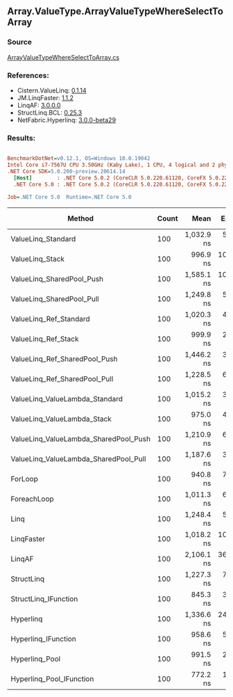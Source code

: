 ﻿## Array.ValueType.ArrayValueTypeWhereSelectToArray

### Source
[ArrayValueTypeWhereSelectToArray.cs](../LinqBenchmarks/Array/ValueType/ArrayValueTypeWhereSelectToArray.cs)

### References:
- Cistern.ValueLinq: [0.1.14](https://www.nuget.org/packages/Cistern.ValueLinq/0.1.14)
- JM.LinqFaster: [1.1.2](https://www.nuget.org/packages/JM.LinqFaster/1.1.2)
- LinqAF: [3.0.0.0](https://www.nuget.org/packages/LinqAF/3.0.0.0)
- StructLinq.BCL: [0.25.3](https://www.nuget.org/packages/StructLinq.BCL/0.25.3)
- NetFabric.Hyperlinq: [3.0.0-beta29](https://www.nuget.org/packages/NetFabric.Hyperlinq/3.0.0-beta29)

### Results:
``` ini

BenchmarkDotNet=v0.12.1, OS=Windows 10.0.19042
Intel Core i7-7567U CPU 3.50GHz (Kaby Lake), 1 CPU, 4 logical and 2 physical cores
.NET Core SDK=5.0.200-preview.20614.14
  [Host]        : .NET Core 5.0.2 (CoreCLR 5.0.220.61120, CoreFX 5.0.220.61120), X64 RyuJIT
  .NET Core 5.0 : .NET Core 5.0.2 (CoreCLR 5.0.220.61120, CoreFX 5.0.220.61120), X64 RyuJIT

Job=.NET Core 5.0  Runtime=.NET Core 5.0  

```
|                                Method | Count |       Mean |    Error |   StdDev | Ratio | RatioSD |  Gen 0 | Gen 1 | Gen 2 | Allocated |
|-------------------------------------- |------ |-----------:|---------:|---------:|------:|--------:|-------:|------:|------:|----------:|
|                    ValueLinq_Standard |   100 | 1,032.9 ns |  5.40 ns |  5.05 ns |  1.10 |    0.01 | 0.9670 |     - |     - |    2024 B |
|                       ValueLinq_Stack |   100 |   996.9 ns | 10.62 ns |  8.87 ns |  1.06 |    0.01 | 0.9670 |     - |     - |    2024 B |
|             ValueLinq_SharedPool_Push |   100 | 1,585.1 ns | 10.81 ns | 17.46 ns |  1.69 |    0.02 | 0.9670 |     - |     - |    2024 B |
|             ValueLinq_SharedPool_Pull |   100 | 1,249.8 ns |  5.07 ns |  4.50 ns |  1.33 |    0.01 | 0.9670 |     - |     - |    2024 B |
|                ValueLinq_Ref_Standard |   100 | 1,020.3 ns |  4.76 ns |  4.45 ns |  1.08 |    0.01 | 0.9670 |     - |     - |    2024 B |
|                   ValueLinq_Ref_Stack |   100 |   999.9 ns |  2.27 ns |  2.13 ns |  1.06 |    0.01 | 0.9670 |     - |     - |    2024 B |
|         ValueLinq_Ref_SharedPool_Push |   100 | 1,446.2 ns |  3.95 ns |  3.69 ns |  1.54 |    0.01 | 0.9670 |     - |     - |    2024 B |
|         ValueLinq_Ref_SharedPool_Pull |   100 | 1,228.5 ns |  6.04 ns |  5.36 ns |  1.31 |    0.01 | 0.9670 |     - |     - |    2024 B |
|        ValueLinq_ValueLambda_Standard |   100 | 1,015.2 ns |  3.43 ns |  3.21 ns |  1.08 |    0.01 | 0.9670 |     - |     - |    2024 B |
|           ValueLinq_ValueLambda_Stack |   100 |   975.0 ns |  4.22 ns |  3.95 ns |  1.04 |    0.01 | 0.9670 |     - |     - |    2024 B |
| ValueLinq_ValueLambda_SharedPool_Push |   100 | 1,210.9 ns |  6.14 ns |  5.12 ns |  1.29 |    0.01 | 0.9670 |     - |     - |    2024 B |
| ValueLinq_ValueLambda_SharedPool_Pull |   100 | 1,187.6 ns |  3.50 ns |  3.27 ns |  1.26 |    0.01 | 0.9670 |     - |     - |    2024 B |
|                               ForLoop |   100 |   940.8 ns |  7.84 ns |  6.95 ns |  1.00 |    0.00 | 3.4103 |     - |     - |    7136 B |
|                           ForeachLoop |   100 | 1,011.3 ns |  6.99 ns |  5.84 ns |  1.07 |    0.01 | 3.4103 |     - |     - |    7136 B |
|                                  Linq |   100 | 1,248.4 ns |  5.42 ns |  4.81 ns |  1.33 |    0.01 | 2.4319 |     - |     - |    5088 B |
|                            LinqFaster |   100 | 1,018.2 ns | 10.23 ns |  9.57 ns |  1.08 |    0.01 | 2.8896 |     - |     - |    6048 B |
|                                LinqAF |   100 | 2,106.1 ns | 36.93 ns | 34.54 ns |  2.24 |    0.03 | 3.3951 |     - |     - |    7104 B |
|                            StructLinq |   100 | 1,227.3 ns |  7.04 ns |  6.58 ns |  1.31 |    0.01 | 1.0128 |     - |     - |    2120 B |
|                  StructLinq_IFunction |   100 |   845.3 ns |  3.76 ns |  3.33 ns |  0.90 |    0.01 | 0.9670 |     - |     - |    2024 B |
|                             Hyperlinq |   100 | 1,336.6 ns | 24.68 ns | 23.08 ns |  1.42 |    0.03 | 0.9670 |     - |     - |    2024 B |
|                   Hyperlinq_IFunction |   100 |   958.6 ns |  5.00 ns |  4.67 ns |  1.02 |    0.01 | 0.9670 |     - |     - |    2024 B |
|                        Hyperlinq_Pool |   100 |   991.5 ns |  2.63 ns |  2.46 ns |  1.05 |    0.01 | 0.0267 |     - |     - |      56 B |
|              Hyperlinq_Pool_IFunction |   100 |   772.2 ns |  1.70 ns |  1.51 ns |  0.82 |    0.01 | 0.0267 |     - |     - |      56 B |
